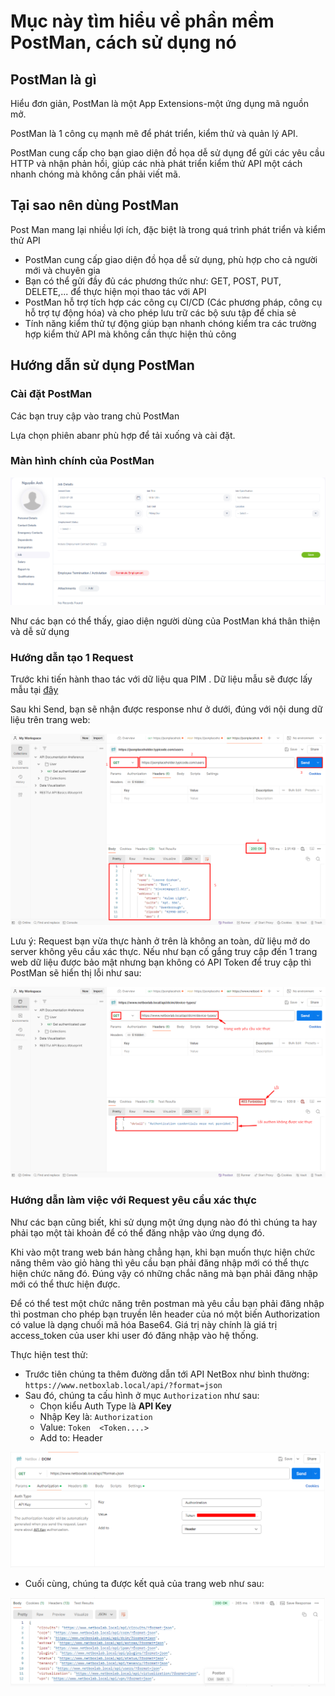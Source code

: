 # Mục này tìm hiểu về phần mềm PostMan, cách sử dụng nó

## PostMan là gì 
Hiểu đơn giản, PostMan là một App Extensions-một ứng dụng mã nguồn mở. 

PostMan là 1 công cụ mạnh mẽ để phát triển, kiểm thử và quản lý API.

PostMan cung cấp cho bạn giao diện đồ họa dễ sử dụng để gửi các yêu cầu HTTP và nhận phản hồi, giúp các nhà phát triển kiểm thử API một cách nhanh chóng mà không cần phải viết mã.

## Tại sao nên dùng PostMan
Post Man mang lại nhiều lợi ích, đặc biệt là trong quá trình phát triển và kiểm thử API
- PostMan cung cấp giao diện đồ họa dễ sử dụng, phù hợp cho cả người mới và chuyên gia
- Bạn có thể gửi đầy đủ các phương thức như: GET, POST, PUT, DELETE,... để thực hiện mọi thao tác với API
- PostMan hỗ trợ tích hợp các công cụ CI/CD (Các phương pháp, công cụ hỗ trợ tự động hóa) và cho phép lưu trữ các bộ sưu tập để chia sẻ
- Tính năng kiểm thử tự động giúp bạn nhanh chóng kiểm tra các trường hợp kiểm thử API mà không cần thực hiện thủ công

## Hướng dẫn sử dụng PostMan
### Cài đặt PostMan
Các bạn truy cập vào trang chủ PostMan

Lựa chọn phiên abanr phù hợp để tải xuống và cài đặt. 

### Màn hình chính của PostMan
![](/Anh/Screenshot_908.png)

Như các bạn có thể thấy, giao diện người dùng của PostMan khá thân thiện và dễ sử dụng
### Hướng dẫn tạo 1 Request
Trước khi tiến hành thao tác với dữ liệu qua PIM . Dữ liệu mẫu sẽ được lấy mẫu tại [đây](https://jsonplaceholder.typicode.com/users)

Sau khi Send, bạn sẽ nhận được response như ở dưới, đúng với nội dung dữ liệu trên trang web:

![](/Anh/Screenshot_910.png)

Lưu ý: Request bạn vừa thực hành ở trên là không an toàn, dữ liệu mở do server không yêu cầu xác thực. Nếu như bạn cố gắng truy cập đến 1 trang web dữ liệu được bảo mật nhưng bạn không có API Token để truy cập thì PostMan sẽ hiển thị lỗi như sau:

![](/Anh/Screenshot_911.png)

### Hướng dẫn làm việc với Request yêu cầu xác thực
Như các bạn cũng biết, khi sử dụng một ứng dụng nào đó thì chúng ta hay phải tạo một tài khoản để có thể đăng nhập vào ứng dụng đó.

Khi vào một trang web bán hàng chẳng hạn, khi bạn muốn thực hiện chức năng thêm vào giỏ hàng thì yêu cầu bạn phải đăng nhập mới có thể thực hiện chức năng đó. Đúng vậy có những chắc năng mà bạn phải đăng nhập mới có thể thưc hiện được.

Để có thể test một chức năng trên postman mà yêu cầu bạn phải đăng nhập thì postman cho phép bạn truyền lên header của nó một biến Authorization có value là dạng chuối mã hóa Base64. Giá trị này chính là giá trị access_token của user khi user đó đăng nhập vào hệ thống.

Thực hiện test thử:
- Trước tiên chúng ta thêm đường dẫn tới API NetBox như bình thường: `https://www.netboxlab.local/api/?format=json`
- Sau đó, chúng ta cấu hình ở mục `Authorization` như sau:
  - Chọn kiểu Auth Type là **API Key** 
  - Nhập Key là: `Authorization`
  - Value: `Token  <Token....>`
  - Add to: Header

![](/Anh/Screenshot_912.png)
- Cuối cùng, chúng ta được kết quả của trang web như sau:

![](/Anh/Screenshot_913.png)

